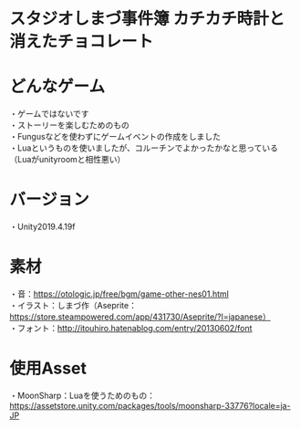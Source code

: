 # スタジオしまづ事件簿 カチカチ時計と消えたチョコレート

# どんなゲーム
・ゲームではないです  
・ストーリーを楽しむためのもの  
・Fungusなどを使わずにゲームイベントの作成をしました  
・Luaというものを使いましたが、コルーチンでよかったかなと思っている（Luaがunityroomと相性悪い）

# バージョン
・Unity2019.4.19f  


# 素材
・音：https://otologic.jp/free/bgm/game-other-nes01.html  
・イラスト：しまづ作（Aseprite：https://store.steampowered.com/app/431730/Aseprite/?l=japanese）  
・フォント：http://itouhiro.hatenablog.com/entry/20130602/font  

# 使用Asset 
・MoonSharp：Luaを使うためのもの：https://assetstore.unity.com/packages/tools/moonsharp-33776?locale=ja-JP
